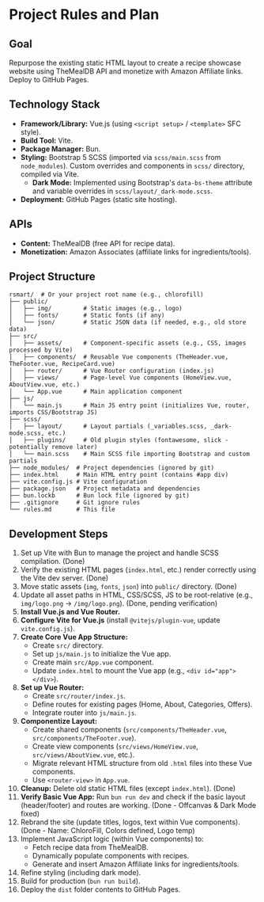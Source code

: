 # Project Rules and Plan

## Goal
Repurpose the existing static HTML layout to create a recipe showcase website using TheMealDB API and monetize with Amazon Affiliate links. Deploy to GitHub Pages.

## Technology Stack
- **Framework/Library:** Vue.js (using `<script setup>` / `<template>` SFC style).
- **Build Tool:** Vite.
- **Package Manager:** Bun.
- **Styling:** Bootstrap 5 SCSS (imported via `scss/main.scss` from `node_modules`). Custom overrides and components in `scss/` directory, compiled via Vite.
  - **Dark Mode:** Implemented using Bootstrap's `data-bs-theme` attribute and variable overrides in `scss/layout/_dark-mode.scss`.
- **Deployment:** GitHub Pages (static site hosting).

## APIs
- **Content:** TheMealDB (free API for recipe data).
- **Monetization:** Amazon Associates (affiliate links for ingredients/tools).

## Project Structure
```
rsmart/  # Or your project root name (e.g., chlorofill)
├── public/
│   ├── img/         # Static images (e.g., logo)
│   ├── fonts/       # Static fonts (if any)
│   └── json/        # Static JSON data (if needed, e.g., old store data)
├── src/
│   ├── assets/      # Component-specific assets (e.g., CSS, images processed by Vite)
│   ├── components/  # Reusable Vue components (TheHeader.vue, TheFooter.vue, RecipeCard.vue)
│   ├── router/      # Vue Router configuration (index.js)
│   ├── views/       # Page-level Vue components (HomeView.vue, AboutView.vue, etc.)
│   └── App.vue      # Main application component
├── js/
│   └── main.js      # Main JS entry point (initializes Vue, router, imports CSS/Bootstrap JS)
├── scss/
│   ├── layout/      # Layout partials (_variables.scss, _dark-mode.scss, etc.)
│   ├── plugins/     # Old plugin styles (fontawesome, slick - potentially remove later)
│   └── main.scss    # Main SCSS file importing Bootstrap and custom partials
├── node_modules/  # Project dependencies (ignored by git)
├── index.html     # Main HTML entry point (contains #app div)
├── vite.config.js # Vite configuration
├── package.json   # Project metadata and dependencies
├── bun.lockb      # Bun lock file (ignored by git)
├── .gitignore     # Git ignore rules
└── rules.md       # This file
```

## Development Steps
1.  Set up Vite with Bun to manage the project and handle SCSS compilation. (Done)
2.  Verify the existing HTML pages (`index.html`, etc.) render correctly using the Vite dev server. (Done)
3.  Move static assets (`img`, `fonts`, `json`) into `public/` directory. (Done)
4.  Update all asset paths in HTML, CSS/SCSS, JS to be root-relative (e.g., `img/logo.png` -> `/img/logo.png`). (Done, pending verification)
5.  **Install Vue.js and Vue Router.**
6.  **Configure Vite for Vue.js** (install `@vitejs/plugin-vue`, update `vite.config.js`).
7.  **Create Core Vue App Structure:**
    - Create `src/` directory.
    - Set up `js/main.js` to initialize the Vue app.
    - Create main `src/App.vue` component.
    - Update `index.html` to mount the Vue app (e.g., `<div id="app"></div>`).
8.  **Set up Vue Router:**
    - Create `src/router/index.js`.
    - Define routes for existing pages (Home, About, Categories, Offers).
    - Integrate router into `js/main.js`.
9.  **Componentize Layout:**
    - Create shared components (`src/components/TheHeader.vue`, `src/components/TheFooter.vue`).
    - Create view components (`src/views/HomeView.vue`, `src/views/AboutView.vue`, etc.).
    - Migrate relevant HTML structure from old `.html` files into these Vue components.
    - Use `<router-view>` in `App.vue`.
10. **Cleanup:** Delete old static HTML files (except `index.html`). (Done)
11. **Verify Basic Vue App:** Run `bun run dev` and check if the basic layout (header/footer) and routes are working. (Done - Offcanvas & Dark Mode fixed)
12. Rebrand the site (update titles, logos, text within Vue components). (Done - Name: ChloroFill, Colors defined, Logo temp)
13. Implement JavaScript logic (within Vue components) to:
    - Fetch recipe data from TheMealDB.
    - Dynamically populate components with recipes.
    - Generate and insert Amazon Affiliate links for ingredients/tools.
14. Refine styling (including dark mode).
15. Build for production (`bun run build`).
16. Deploy the `dist` folder contents to GitHub Pages. 
